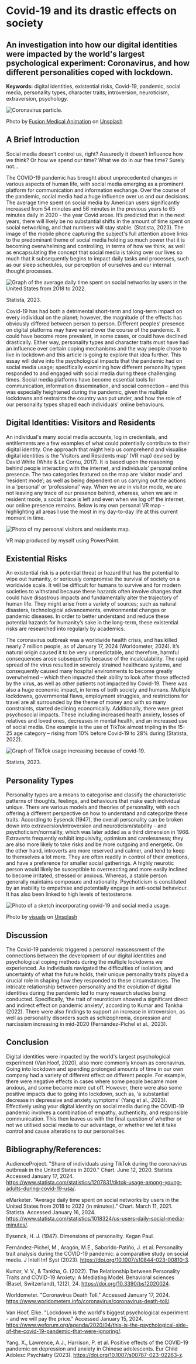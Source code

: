 # Covid-19 and its drastic effects on society

## An investigation into how our digital identities were impacted by the world's largest psychological experiment: Coronavirus, and how different personalities coped with lockdown.

**Keywords:** digital identities, existential risks, Covid-19, pandemic, social media, personality types, character traits, introversion, neuroticism, extraversion, psychology.

![Coronavirus particle.](assets/img/covidblob.jpg)

Photo by <a href="https://unsplash.com/@fusion_medical_animation?utm_content=creditCopyText&utm_medium=referral&utm_source=unsplash">Fusion Medical Animation</a> on <a href="https://unsplash.com/photos/visualization-of-the-coronavirus-causing-covid-19-rnr8D3FNUNY?utm_content=creditCopyText&utm_medium=referral&utm_source=unsplash">Unsplash</a>

## A Brief Introduction
Social media doesn’t control us, right? Assuredly it doesn’t influence how we think? Or how we spend our time? What we do in our free time? Surely not…

The COVID-19 pandemic has brought about unprecedented changes in various aspects of human life, with social media emerging as a prominent platform for communication and information exchange. Over the course of the pandemic, social media had a huge influence over us and our decisions. The average time spent on social media by American users significantly increased from 54 minutes and 56 minutes in the previous years to 65 minutes daily in 2020 - the year Covid arose. It’s predicted that in the next years, there will likely be no substantial shifts in the amount of time spent on social networking, and that numbers will stay stable. (Statista, 2023). The image of the mobile phone capturing the subject's full attention above links to the predominant theme of social media holding so much power that it is becoming overwhelming and controlling, in terms of how we think, as well as encapsulating the concept that social media is taking over our lives so much that it subsequently begins to impact daily tasks and processes, such as our sleep schedules, our perception of ourselves and our internal thought processes.

![Graph of the average daily time spent on social networks by users in the United States from 2018 to 2022.](assets/img/statsgraph1.png)

Statista, 2023.

Covid-19 has had both a detrimental short-term and long-term impact on every individual on the planet; however, the magnitude of the effects has obviously differed between person to person. Different peoples’ presence on digital platforms may have varied over the course of the pandemic. It could have become more prevalent, in some cases, or could have declined drastically. Either way, personality types and character traits must have had an influence over certain coping mechanisms and the way people chose to live in lockdown and this article is going to explore that idea further. This essay will delve into the psychological impacts that the pandemic had on social media usage; specifically examining how different personality types responded to and engaged with social media during these challenging times. Social media platforms have become essential tools for communication, information dissemination, and social connection – and this was especially heightened during the pandemic, given the multiple lockdowns and restraints the country was put under, and how the role of our personality types shaped each individuals' online behaviours.

## Digital Identities: Visitors and Residents 

An individual's many social media accounts, log in credentials, and entitlements are a few examples of what could potentially contribute to their digital identity. One approach that might help us comprehend and visualise digital identities is the ‘Visitors and Residents map’ (VR map) devised by David White (White & Le Cornu, 2017). It is based upon the reasoning behind people interacting with the internet, and individuals’ personal online presence. The two categories featured on the map are ‘visitor mode’ and ‘resident mode’; as well as being dependent on us carrying out the actions in a ‘personal’ or ‘professional’ way. When we are in visitor mode, we are not leaving any trace of our presence behind, whereas, when we are in resident mode, a social trace is left and even when we log off the internet, our online presence remains. Below is my own personal VR map - highlighting all areas I use the most in my day-to-day life at this current moment in time.

![Photo of my personal visitors and residents map.](assets/img/vrmappersonal.png)

VR map produced by myself using PowerPoint. 

## Existential Risks

An existential risk is a potential threat or hazard that has the potential to wipe out humanity, or seriously compromise the survival of society on a worldwide scale. It will be difficult for humans to survive and for modern societies to withstand because these hazards often involve changes that could have disastrous impacts and fundamentally alter the trajectory of human life. They might arise from a variety of sources; such as natural disasters, technological advancements, environmental changes or pandemic diseases. In order to better understand and reduce these potential hazards for humanity’s sake in the long-term, these existential risks are researched into regularly by academics. 

The coronavirus outbreak was a worldwide health crisis, and has killed nearly 7 million people, as of January 17, 2024 (Worldometer, 2024). It’s natural origin caused it to be very unpredictable, and therefore, harmful consequences arose subsequently because of the incalculability. The rapid spread of the virus resulted in severely strained healthcare systems, and consequently caused many hospital environments to become greatly overwhelmed – which then impacted their ability to look after those affected by the virus, as well as other patients not impacted by Covid-19. There was also a huge economic impact, in terms of both society and humans. Multiple lockdowns, governmental flaws, employment struggles, and restrictions for travel are all surrounded by the theme of money and with so many constraints, started declining economically. Additionally, there were great psychosocial impacts. These including increased health anxiety, losses of relatives and loved ones, decreases in mental health, and an increased use of social media. One example is the use of TikTok almost tripling in the 15-25 age category – rising from 10% before Covid-19 to 28% during (Statista, 2022). 

![Graph of TikTok usage increasing because of covid-19.](assets/img/statsgraph2tiktok.png)

Statista, 2023.

## Personality Types

Personality types are a means to categorise and classify the characteristic patterns of thoughts, feelings, and behaviours that make each individual unique. There are various models and theories of personality, with each offering a different perspective on how to understand and categorize these traits. According to Eysenck (1947), the overall personality can be broken down into extraversion/introversion and neuroticism/stability - and psychoticism/normality, which was later added as a third dimension in 1966. Extraverts frequently exhibit impulsivity, optimism and carelessness; they are also more likely to take risks and be more outgoing and energetic. On the other hand, introverts are more reserved and calmer, and tend to keep to themselves a lot more. They are often readily in control of their emotions, and have a preference for smaller social gatherings. A highly neurotic person would likely be susceptible to overreacting and more easily inclined to become irritated, stressed or anxious. Whereas, a stable person generally maintains composure and rationality. Psychoticism is constituted by an inability to empathise and potentially engage in anti-social behaviour. It has also been linked to high levels of testosterone. 

![Photo of a sketch incorporating covid-19 and social media usage.](assets/img/visuals-idbBOa-MQ-I-unsplash.jpg)

Photo by <a href="https://unsplash.com/@visuals?utm_content=creditCopyText&utm_medium=referral&utm_source=unsplash">visuals</a> on <a href="https://unsplash.com/photos/white-and-black-cat-sketch-idbBOa-MQ-I?utm_content=creditCopyText&utm_medium=referral&utm_source=unsplash">Unsplash</a>  

## Discussion

The Covid-19 pandemic triggered a personal reassessment of the connections between the development of our digital identities and psychological coping methods during the multiple lockdowns we experienced. As individuals navigated the difficulties of isolation, and uncertainty of what the future holds, their unique personality traits played a crucial role in shaping how they responded to these circumstances. The intricate relationship between personality and the evolution of digital identities during the pandemic led to many research studies being conducted. Specifically, ‘the trait of neuroticism showed a significant direct and indirect effect on pandemic anxiety’, according to Kumar and Tankha (2022). There were also findings to support an increase in introversion, as well as personality disorders such as schizophrenia, depression and narcissism increasing in mid-2020 (Fernández-Pichel et al., 2023). 

## Conclusion 

Digital identities were impacted by the world's largest psychological experiment (Van Hoof, 2020), also more commonly known as coronavirus. Going into lockdown and spending prolonged amounts of time in our own company had a variety of different effect on different people. For example, there were negative effects in cases where some people became more anxious, and some became more cut off. However, there were also some positive impacts due to going into lockdown, such as, ‘a substantial decrease in depressive and anxiety symptoms’ (Yang et al., 2023). Effectively using your digital identity on social media during the COVID-19 pandemic involves a combination of empathy, authenticity, and responsible communication. This then leaves us with the final question of whether or not we utilised social media to our advantage, or whether we let it take control and cause alterations to our personalities.

## Bibliography/References:

AudienceProject. "Share of individuals using TikTok during the coronavirus outbreak in the United States in 2020." Chart. June 12, 2020. Statista. Accessed January 17, 2024. https://www.statista.com/statistics/1207831/tiktok-usage-among-young-adults-during-covid-19-usa/. 

eMarketer. "Average daily time spent on social networks by users in the United States from 2018 to 2022 (in minutes)." Chart. March 11, 2021. Statista. Accessed January 16, 2024. https://www.statista.com/statistics/1018324/us-users-daily-social-media-minutes/.

Eysenck, H. J. (1947). Dimensions of personality. Kegan Paul.

Fernández-Pichel, M., Aragón, M.E., Saborido-Patiño, J. et al. Personality trait analysis during the COVID-19 pandemic: a comparative study on social media. J Intell Inf Syst (2023). https://doi.org/10.1007/s10844-023-00810-3.

Kumar, V. V., & Tankha, G. (2022). The Relationship between Personality Traits and COVID-19 Anxiety: A Mediating Model. Behavioral sciences (Basel, Switzerland), 12(2), 24. https://doi.org/10.3390/bs12020024. 

Worldometer. "Coronavirus Death Toll." Accessed January 17, 2024. https://www.worldometers.info/coronavirus/coronavirus-death-toll/.

Van Hoof, Elke. "Lockdown is the world's biggest psychological experiment - and we will pay the price." Accessed January 15, 2024. https://www.weforum.org/agenda/2020/04/this-is-the-psychological-side-of-the-covid-19-pandemic-that-were-ignoring/.

Yang, X., Lawrence, A.J., Harrison, P. et al. Positive effects of the COVID-19 pandemic on depression and anxiety in Chinese adolescents. Eur Child Adolesc Psychiatry (2023). https://doi.org/10.1007/s00787-023-02263-z.
